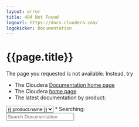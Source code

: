 ```yaml
---
layout: error
title: 404 Not Found
logourl: https://docs.cloudera.com/
logokicker: Documentation
---
```

# {{page.title}}

The page you requested is not available. Instead, try
* The Cloudera [Documentation home page](https://docs.cloudera.com/)
* The Cloudera [home page](https://www.cloudera.com/)
* The latest documentation by product:
<select onchange="window.location = this.value; return true;">
{%- assign products = site.data.versions | sort: 'name' %}
{%- for product in products %}
<option value="{{ product.latest-url }}">{{ product.name }}</option>
{%- endfor %}
</select>
* Searching:

<div class="search">
<form id="cta-search" class="searchform">
<input type="text" placeholder="Search Documentation" class="searchterm" name="searchterm"><i class="fa fa-search submit"></i>
</form>
</div>
